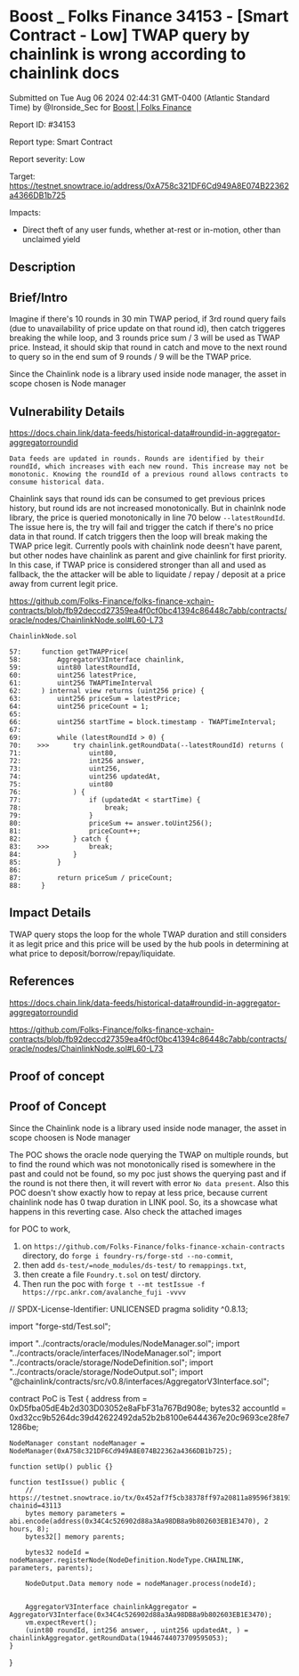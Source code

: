 # Boost \_ Folks Finance 34153 - \[Smart Contract - Low] TWAP query by chainlink is wrong according to chainlink docs

Submitted on Tue Aug 06 2024 02:44:31 GMT-0400 (Atlantic Standard Time) by @Ironside\_Sec for [Boost | Folks Finance](https://immunefi.com/bounty/folksfinance-boost/)

Report ID: #34153

Report type: Smart Contract

Report severity: Low

Target: https://testnet.snowtrace.io/address/0xA758c321DF6Cd949A8E074B22362a4366DB1b725

Impacts:

* Direct theft of any user funds, whether at-rest or in-motion, other than unclaimed yield

## Description

## Brief/Intro

Imagine if there's 10 rounds in 30 min TWAP period, if 3rd round query fails (due to unavailability of price update on that round id), then catch triggeres breaking the while loop, and 3 rounds price sum / 3 will be used as TWAP price. Instead, it should skip that round in catch and move to the next round to query so in the end sum of 9 rounds / 9 will be the TWAP price.

Since the Chainlink node is a library used inside node manager, the asset in scope chosen is Node manager

## Vulnerability Details

https://docs.chain.link/data-feeds/historical-data#roundid-in-aggregator-aggregatorroundid

`Data feeds are updated in rounds. Rounds are identified by their roundId, which increases with each new round. This increase may not be monotonic. Knowing the roundId of a previous round allows contracts to consume historical data.`

Chainlink says that round ids can be consumed to get previous prices history, but round ids are not increased monotonically. But in chainlnk node library, the price is queried monotonically in line 70 below `--latestRoundId`. The issue here is, the try will fail and trigger the catch if there's no price data in that round. If catch triggers then the loop will break making the TWAP price legit. Currently pools with chainlink node deesn't have parent, but other nodes have chainlink as parent and give chainlink for first priority. In this case, if TWAP price is considered stronger than all and used as fallback, the the attacker will be able to liquidate / repay / deposit at a price away from current legit price.

https://github.com/Folks-Finance/folks-finance-xchain-contracts/blob/fb92deccd27359ea4f0cf0bc41394c86448c7abb/contracts/oracle/nodes/ChainlinkNode.sol#L60-L73

```solidity
ChainlinkNode.sol

57:     function getTWAPPrice(
58:         AggregatorV3Interface chainlink,
59:         uint80 latestRoundId,
60:         uint256 latestPrice,
61:         uint256 TWAPTimeInterval
62:     ) internal view returns (uint256 price) {
63:         uint256 priceSum = latestPrice;
64:         uint256 priceCount = 1;
65: 
66:         uint256 startTime = block.timestamp - TWAPTimeInterval;
67: 
69:         while (latestRoundId > 0) {
70:    >>>      try chainlink.getRoundData(--latestRoundId) returns (
71:                 uint80,
72:                 int256 answer,
73:                 uint256,
74:                 uint256 updatedAt,
75:                 uint80
76:             ) {
77:                 if (updatedAt < startTime) {
78:                     break;
79:                 }
80:                 priceSum += answer.toUint256();
81:                 priceCount++;
82:             } catch {
83:    >>>          break;
84:             }
85:         }
86: 
87:         return priceSum / priceCount;
88:     }

```

## Impact Details

TWAP query stops the loop for the whole TWAP duration and still considers it as legit price and this price will be used by the hub pools in determining at what price to deposit/borrow/repay/liquidate.

## References

https://docs.chain.link/data-feeds/historical-data#roundid-in-aggregator-aggregatorroundid

https://github.com/Folks-Finance/folks-finance-xchain-contracts/blob/fb92deccd27359ea4f0cf0bc41394c86448c7abb/contracts/oracle/nodes/ChainlinkNode.sol#L60-L73

## Proof of concept

## Proof of Concept

Since the Chainlink node is a library used inside node manager, the asset in scope choosen is Node manager

The POC shows the oracle node querying the TWAP on multiple rounds, but to find the round which was not monotonically rised is somewhere in the past and could not be found, so my poc just shows the querying past and if the round is not there then, it will revert with error `No data present`. Also this POC doesn't show exactly how to repay at less price, because current chainlink node has 0 twap duration in LINK pool. So, its a showcase what happens in this reverting case. Also check the attached images

for POC to work,

1. on `https://github.com/Folks-Finance/folks-finance-xchain-contracts` directory, do `forge i foundry-rs/forge-std --no-commit`,
2. then add `ds-test/=node_modules/ds-test/` to `remappings.txt`,
3. then create a file `Foundry.t.sol` on test/ dirctory.
4. Then run the poc with `forge t --mt testIssue -f https://rpc.ankr.com/avalanche_fuji -vvvv`

// SPDX-License-Identifier: UNLICENSED pragma solidity ^0.8.13;

import "forge-std/Test.sol";

import "../contracts/oracle/modules/NodeManager.sol"; import "../contracts/oracle/interfaces/INodeManager.sol"; import "../contracts/oracle/storage/NodeDefinition.sol"; import "../contracts/oracle/storage/NodeOutput.sol"; import "@chainlink/contracts/src/v0.8/interfaces/AggregatorV3Interface.sol";

contract PoC is Test { address from = 0xD5fba05dE4b2d303D03052e8aFbF31a767Bd908e; bytes32 accountId = 0xd32cc9b5264dc39d42622492da52b2b8100e6444367e20c9693ce28fe71286be;

```
NodeManager constant nodeManager = NodeManager(0xA758c321DF6Cd949A8E074B22362a4366DB1b725);

function setUp() public {}

function testIssue() public {
    // https://testnet.snowtrace.io/tx/0x452af7f5cb38378ff97a20811a89596f381935060d49686f96de33911fc30b76?chainid=43113
    bytes memory parameters = abi.encode(address(0x34C4c526902d88a3Aa98DB8a9b802603EB1E3470), 2 hours, 8);
    bytes32[] memory parents;

    bytes32 nodeId = nodeManager.registerNode(NodeDefinition.NodeType.CHAINLINK, parameters, parents);

    NodeOutput.Data memory node = nodeManager.process(nodeId);
    

    AggregatorV3Interface chainlinkAggregator = AggregatorV3Interface(0x34C4c526902d88a3Aa98DB8a9b802603EB1E3470);
    vm.expectRevert();
    (uint80 roundId, int256 answer, , uint256 updatedAt, ) = chainlinkAggregator.getRoundData(19446744073709595053);
}  
```

}
